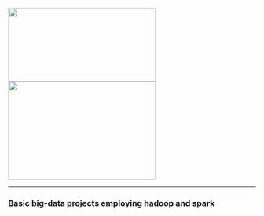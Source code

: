 <img src="https://github.com/suyashdamle/ScalableDataMining/blob/master/images/hadoop.png" width="300" height="150" />        <img src="https://github.com/suyashdamle/ScalableDataMining/blob/master/images/spark.png" width="300" height="200" />

***
### Basic big-data projects employing hadoop and spark
